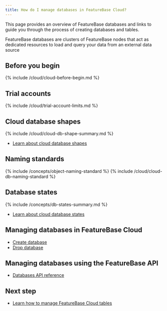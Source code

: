 ```yaml
---
title: How do I manage databases in FeatureBase Cloud?
---
```


This page provides an overview of FeatureBase databases and links to guide you through the process of creating databases and tables.

FeatureBase databases are clusters of FeatureBase nodes that act as dedicated resources to load and query your data from an external data source

## Before you begin

{% include /cloud/cloud-before-begin.md %}

## Trial accounts

{% include /cloud/trial-account-limits.md %}

## Cloud database shapes

{% include /cloud/cloud-db-shape-summary.md %}

* [Learn about cloud database shapes](/cloud/cloud-databases/cloud-db-shape)

## Naming standards

{% include /concepts/object-naming-standard %}
{% include /cloud/cloud-db-naming-standard %}

## Database states

{% include /concepts/db-states-summary.md %}

* [Learn about cloud database states](/cloud/cloud-databases/cloud-db-states)

## Managing databases in FeatureBase Cloud

* [Create database](/cloud/cloud-databases/cloud-db-create)
* [Drop database](/cloud/cloud-databases/cloud-db-delete)

## Managing databases using the FeatureBase API

* [Databases API reference](https://api-docs-featurebase-cloud.redoc.ly/v2#tag/Databases)

## Next step

* [Learn how to manage FeatureBase Cloud tables](/cloud/cloud-data-ingestion/tables)

<!-- change this once the new tables content goes in
* [Learn how to manage FeatureBase Cloud tables](/cloud/cloud-tables/cloud-table-manage)
-->
